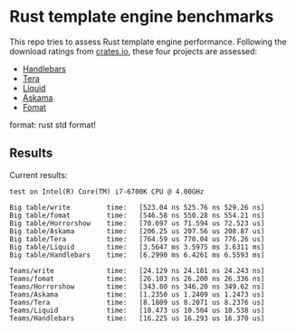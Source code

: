 # Rust template engine benchmarks

This repo tries to assess Rust template engine performance. Following the
download ratings from [crates.io][crates], these four projects are assessed:

- [Handlebars][handlebars]
- [Tera][tera]
- [Liquid][liquid]
- [Askama][askama]
- [Fomat][fomat]

[crates]: https://crates.io/categories/template-engine
[handlebars]: https://github.com/sunng87/handlebars-rust
[tera]: https://github.com/Keats/tera
[liquid]: https://github.com/cobalt-org/liquid-rust
[askama]: https://github.com/djc/askama
[fomat]: https://github.com/krdln/fomat-macros
format: rust std format!

## Results

Current results:

```
test on Intel(R) Core(TM) i7-6700K CPU @ 4.00GHz

Big table/write         time:   [523.04 ns 525.76 ns 529.26 ns]
Big table/fomat         time:   [546.58 ns 550.28 ns 554.21 ns]
Big table/Horrorshow    time:   [70.697 us 71.594 us 72.523 us]
Big table/Askama        time:   [206.25 us 207.56 us 208.87 us]
Big table/Tera          time:   [764.59 us 770.04 us 776.26 us]
Big table/Liquid        time:   [3.5647 ms 3.5975 ms 3.6311 ms]
Big table/Handlebars    time:   [6.2990 ms 6.4261 ms 6.5593 ms]

Teams/write             time:   [24.129 ns 24.181 ns 24.243 ns]
Teams/fomat             time:   [26.103 ns 26.200 ns 26.336 ns]
Teams/Horrorshow        time:   [343.80 ns 346.20 ns 349.62 ns]
Teams/Askama            time:   [1.2350 us 1.2409 us 1.2473 us]
Teams/Tera              time:   [8.1809 us 8.2071 us 8.2376 us]
Teams/Liquid            time:   [10.473 us 10.504 us 10.538 us]
Teams/Handlebars        time:   [16.225 us 16.293 us 16.370 us]
```
